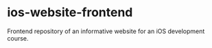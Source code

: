 # ios-website-frontend
Frontend repository of an informative website for an iOS development course.

